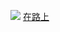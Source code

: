 <p><img src="https://avatars.githubusercontent.com/u/133495403?s=48&v=4" class="gsc-avatar">  <a href="https://github.com/OnTheWay0103" target="_blank">在路上</a></p>
